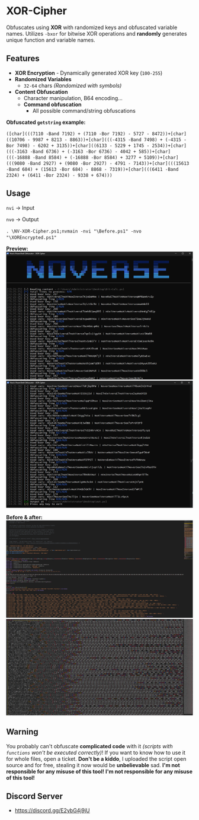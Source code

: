 # XOR-Cipher
Obfuscates using **XOR** with randomized keys and obfuscated variable names. Utilizes `-bxor` for bitwise XOR operations and **randomly** generates unique function and variable names.

## Features
- **XOR Encryption** - Dynamically generated XOR key (`100-255`)
- **Randomized Variables**
  - `32-64` chars *(Randomized with symbols)*
- **Content Obfuscation**
  - Character manipulation, B64 encoding...
  - **Command obfuscation**
    - All possible command/string obfuscations

**Obfuscated `getstring` example:**
```
([char](((7110 -Band 7192) + (7110 -Bor 7192) - 5727 - 8472))+[char]((10706 - 9987 + 8213 - 8863))+[char](((-4315 -Band 7498) + (-4315 -Bor 7498) - 6202 + 3135))+[char]((6133 - 5229 + 1745 - 2534))+[char](((-3163 -Band 6736) + (-3163 -Bor 6736) - 4042 + 585))+[char](((-16888 -Band 8584) + (-16888 -Bor 8584) + 3277 + 5109))+[char](((9080 -Band 2927) + (9080 -Bor 2927) - 4791 - 7143))+[char](((15613 -Band 684) + (15613 -Bor 684) - 8868 - 7319))+[char](((6411 -Band 2324) + (6411 -Bor 2324) - 9338 + 674)))
```

## Usage
`nvi` -> Input

`nvo` -> Output

`. \NV-XOR-Cipher.ps1;nvmain -nvi "\Before.ps1" -nvo "\XOREncrypted.ps1"`

**Preview:**
![xorpre](https://github.com/5Noxi/XOR-Cipher/blob/main/xor1.png?raw=true)
![xorpre](https://github.com/5Noxi/XOR-Cipher/blob/main/xor2.png?raw=true)

**Before & after:**
![before](https://github.com/5Noxi/XOR-Cipher/blob/main/before.png?raw=true) 
![after](https://github.com/5Noxi/XOR-Cipher/blob/main/after.png?raw=true)

## Warning
You probably can't obfuscate **complicated code** with it *(scripts with `functions` won't be executed correctly)*! If you want to know how to use it for whole files, open a ticket. **Don't be a kiddo**, I uploaded the script open source and for free, stealing it now would be **unbelievable** sad. **I'm not responsible for any misuse of this tool!** **I'm not responsible for any misuse of this tool!**

## Discord Server 
- https://discord.gg/E2ybG4j9jU
